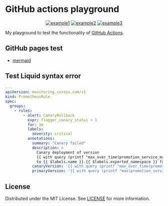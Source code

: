 # GitHub actions playground

<div align="center">

  <a href="">![example1](https://img.shields.io/badge/example-one-red)</a>
  <a href="">![example2](https://img.shields.io/badge/example-two-green)</a>
  <a href="">![example3](https://img.shields.io/badge/example-three-blue)</a>

</div>

My playground to test the functionality of [GitHub Actions](https://github.com/features/actions).

## GitHub pages test

- [mermaid](./mermaid/index.md)

## Test Liquid syntax error

[//]: # ({% raw %})
```yaml
---
apiVersion: monitoring.coreos.com/v1
kind: PrometheusRule
spec:
  groups:
    - rules:
        - alert: CanaryRollback
          expr: flagger_canary_status > 1
          for: 1m
          labels:
            severity: critical
          annotations:
            summary: "Canary failed"
            description: >
              Canary deployment of version
              {{ with query (printf "max_over_time(promotion_service_major_version{job=\"%s-canary\"}[2h])" $labels.name) }}{{ . | first | value | humanize }}{{ end }}.{{ with query (printf "max_over_time(promotion_service_minor_version{job=\"%s-canary\"}[2h])" $labels.name) }}{{ . | first | value | humanize }}{{ end }}.{{ with query (printf "max_over_time(promotion_service_patch_version{job=\"%s-canary\"}[2h])" $labels.name) }}{{ . | first | value | humanize }}{{ end }}
              to {{ $labels.name }}.{{ $labels.exported_namespace }} failed.
            canaryVersion: '{{ with query (printf "max_over_time(promotion_service_major_version{job=\"%s-canary\"}[2h])" $labels.name) }}{{ . | first | value | humanize }}{{ end }}.{{ with query (printf "max_over_time(promotion_service_minor_version{job=\"%s-canary\"}[2h])" $labels.name) }}{{ . | first | value | humanize }}{{ end }}.{{ with query (printf "max_over_time(promotion_service_patch_version{job=\"%s-canary\"}[2h])" $labels.name) }}{{ . | first | value | humanize }}{{ end }}'
            primaryVersion: '{{ with query (printf "max(promotion_service_major_version{job=\"%s-primary\"})" $labels.name) }}{{ . | first | value | humanize }}{{ end }}.{{ with query (printf "max(promotion_service_minor_version{job=\"%s-primary\"})" $labels.name) }}{{ . | first | value | humanize }}{{ end }}.{{ with query (printf "max(promotion_service_patch_version{job=\"%s-primary\"})" $labels.name) }}{{ . | first | value | humanize }}{{ end }}'
```
[//]: # ({% endraw %})

## License

Distributed under the MIT License. See [LICENSE](./LICENSE) for more information.
